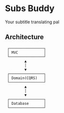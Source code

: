 # Subs Buddy
Your subtitle translating pal


## Architecture

```
 ┌────────────────┐
 │ MVC            │
 └────────────────┘
         ▲
         │
         ▼
 ┌────────────────┐
 │ Domain(CQRS)   │
 └────────────────┘
         ▲
         │
         ▼
 ┌────────────────┐
 │ Database       │
 └────────────────┘
```